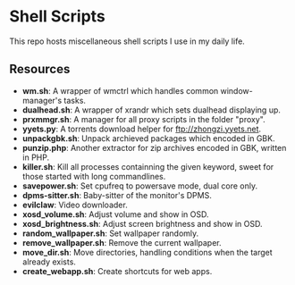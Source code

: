 Shell Scripts
=============

This repo hosts miscellaneous shell scripts I use in my daily life.

Resources
---------

* **wm.sh**:               A wrapper of wmctrl which handles common window-manager's tasks.
* **dualhead.sh**:         A wrapper of xrandr which sets dualhead displaying up.
* **prxmmgr.sh**:          A manager for all proxy scripts in the folder "proxy".
* **yyets.py**:            A torrents download helper for ftp://zhongzi.yyets.net.
* **unpackgbk.sh**:        Unpack archieved packages which encoded in GBK.
* **punzip.php**:          Another extractor for zip archives encoded in GBK, written in PHP.
* **killer.sh**:           Kill all processes containning the given keyword, sweet for those started with long commandlines.
* **savepower.sh**:        Set cpufreq to powersave mode, dual core only.
* **dpms-sitter.sh**:      Baby-sitter of the monitor's DPMS.
* **evilclaw**:            Video downloader.
* **xosd_volume.sh**:      Adjust volume and show in OSD.
* **xosd_brightness.sh**:  Adjust screen brightness and show in OSD.
* **random_wallpaper.sh**: Set wallpaper randomly.
* **remove_wallpaper.sh**: Remove the current wallpaper.
* **move_dir.sh**:         Move directories, handling conditions when the target already exists.
* **create_webapp.sh**:    Create shortcuts for web apps.
